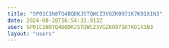 ```yaml
---
title: "SP01C1N8TQ4BQDKJSTQWCZ3VGZK0971K7K01X1N3"
date: 2024-08-28T16:54:31.913Z
user: SP01C1N8TQ4BQDKJSTQWCZ3VGZK0971K7K01X1N3
layout: "users"
---
```

    